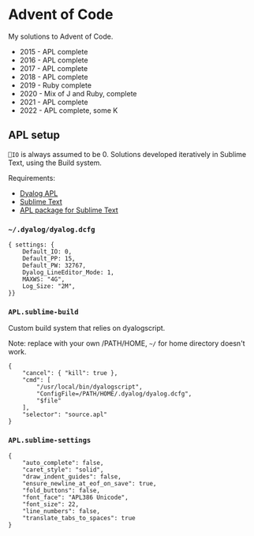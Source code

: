 # Advent of Code

My solutions to Advent of Code.

- 2015 - APL complete
- 2016 - APL complete
- 2017 - APL complete
- 2018 - APL complete
- 2019 - Ruby complete
- 2020 - Mix of J and Ruby, complete
- 2021 - APL complete
- 2022 - APL complete, some K

## APL setup

`⎕IO` is always assumed to be 0. Solutions developed iteratively in Sublime Text, using the Build system.

Requirements:

- [Dyalog APL](https://www.dyalog.com/)
- [Sublime Text](https://www.sublimetext.com/)
- [APL package for Sublime Text](https://github.com/StoneCypher/sublime-apl)

### `~/.dyalog/dyalog.dcfg`

```
{ settings: {
	Default_IO: 0,
	Default_PP: 15,
	Default_PW: 32767,
	Dyalog_LineEditor_Mode: 1,
	MAXWS: "4G",
	Log_Size: "2M",
}}
```

### `APL.sublime-build`

Custom build system that relies on dyalogscript.

Note: replace with your own /PATH/HOME, `~/` for home directory doesn't work.

```
{
    "cancel": { "kill": true },
	"cmd": [
		"/usr/local/bin/dyalogscript",
		"ConfigFile=/PATH/HOME/.dyalog/dyalog.dcfg",
		"$file"
	],
	"selector": "source.apl"
}
```

### `APL.sublime-settings`

```
{
	"auto_complete": false,
	"caret_style": "solid",
	"draw_indent_guides": false,
	"ensure_newline_at_eof_on_save": true,
	"fold_buttons": false,
	"font_face": "APL386 Unicode",
	"font_size": 22,
	"line_numbers": false,
	"translate_tabs_to_spaces": true
}
```
